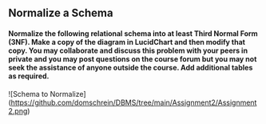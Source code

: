 ## Normalize a Schema

#### Normalize the following relational schema into at least Third Normal Form (3NF). Make a copy of the diagram in LucidChart and then modify that copy. You may collaborate and discuss this problem with your peers in private and you may post questions on the course forum but you may not seek the assistance of anyone outside the course. Add additional tables as required.

![Schema to Normalize] (https://github.com/domschrein/DBMS/tree/main/Assignment2/Assignment2.png)


